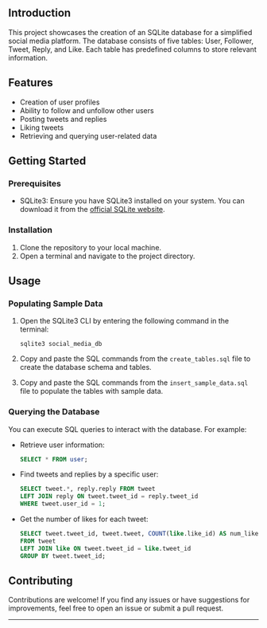 

## Introduction

This project showcases the creation of an SQLite database for a simplified social media platform. The database consists of five tables: User, Follower, Tweet, Reply, and Like. Each table has predefined columns to store relevant information.

## Features

- Creation of user profiles
- Ability to follow and unfollow other users
- Posting tweets and replies
- Liking tweets
- Retrieving and querying user-related data

## Getting Started

### Prerequisites

- SQLite3: Ensure you have SQLite3 installed on your system. You can download it from the [official SQLite website](https://www.sqlite.org/download.html).

### Installation

1. Clone the repository to your local machine.
2. Open a terminal and navigate to the project directory.

## Usage

### Populating Sample Data

1. Open the SQLite3 CLI by entering the following command in the terminal:
   ```
   sqlite3 social_media_db
   ```

2. Copy and paste the SQL commands from the `create_tables.sql` file to create the database schema and tables.

3. Copy and paste the SQL commands from the `insert_sample_data.sql` file to populate the tables with sample data.

### Querying the Database

You can execute SQL queries to interact with the database. For example:

- Retrieve user information:
  ```sql
  SELECT * FROM user;
  ```

- Find tweets and replies by a specific user:
  ```sql
  SELECT tweet.*, reply.reply FROM tweet
  LEFT JOIN reply ON tweet.tweet_id = reply.tweet_id
  WHERE tweet.user_id = 1;
  ```

- Get the number of likes for each tweet:
  ```sql
  SELECT tweet.tweet_id, tweet.tweet, COUNT(like.like_id) AS num_likes
  FROM tweet
  LEFT JOIN like ON tweet.tweet_id = like.tweet_id
  GROUP BY tweet.tweet_id;
  ```

## Contributing

Contributions are welcome! If you find any issues or have suggestions for improvements, feel free to open an issue or submit a pull request.

---

